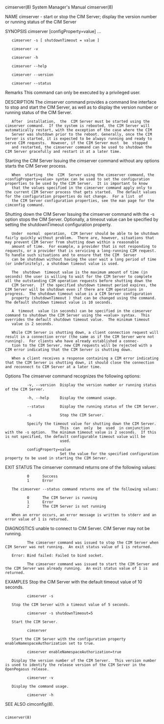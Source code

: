 cimserver(8)                                                                               System Manager's Manual                                                                               cimserver(8)



NAME
       cimserver - start or stop the CIM Server; display the version number or running status of the CIM Server

SYNOPSIS
       cimserver [configProperty=value] ...

       cimserver -s [ shutdownTimeout = value ]

       cimserver -v

       cimserver -h

       cimserver --help

       cimserver --version

       cimserver --status

   Remarks
       This command can only be executed by a privileged user.

DESCRIPTION
       The cimserver command provides a command line interface to stop and start the CIM Server, as well as to display the version number or running status of the CIM Server.

       After  installation,  the  CIM Server must be started using the cimserver command.  If the system is rebooted, the CIM Server will automatically restart, with the exception of the case where the CIM
       Server was shutdown prior to the reboot. Generally, once the CIM Server is started, it is expected to be always running and ready to serve CIM requests.  However, if the CIM Server must  be  stopped
       and restarted, the cimserver command can be used to shutdown the CIM Server gracefully and restart it at a later time.

   Starting the CIM Server
       Issuing the cimserver command without any options starts the CIM Server process.

       When  starting  the  CIM  Server using the cimserver command, the <configProperty=value> syntax can be used to set the configuration properties to be used by the CIM Server.  It is important to know
       that the values specified in the cimserver command apply only to the current CIM Server process that gets started.  The default values for the configuration properties do not change.  For a list  of
       the CIM Server configuration properties, see the man page for the cimconfig command.

   Shutting down the CIM Server
       Issuing the cimserver command with the -s option stops the CIM Server.  Optionally, a timeout value can be specified by setting the shutdownTimeout configuration property.

       Under  normal  operation,  CIM Server should be able to be shutdown fairly quickly without problem.  There are, however, situations that may prevent CIM Server from shutting down within a reasonable
       amount of time.  For example, a provider that is not responding to requests, or a provider that is servicing a long-running CIM request.  To handle such situations and to ensure that the CIM  Server
       can be shutdown without having the user wait a long period of time (or indefinitely), a shutdown timeout value is used.

       The  shutdown  timeout value is the maximum amount of time (in seconds) the user is willing to wait for the CIM Server to complete all the outstanding CIM operation requests before shutting down the
       CIM Server.  If the specified shutdown timeout period expires, the CIM Server will be shutdown even if there are CIM operations in progress.  The shutdown timeout value is a CIM Server configuration
       property (shutdownTimeout ) that can be changed using the command.  The default shutdown timeout value is 10 seconds.

       A  timeout  value (in seconds) can be specified in the cimserver command to shutdown the CIM Server using the =value> syntax.  This overrides the default shutdown timeout value.  The minimum timeout
       value is 2 seconds.

       While CIM Server is shutting down, a client connection request will result in a connection error (the same as if the CIM Server were not running).  For clients who have already established a connec‐
       tion to the CIM Server, new CIM requests will be rejected with a CIM error indicating that the CIM Server is shutting down.

       When a client receives a response containing a CIM error indicating that the CIM Server is shutting down, it should close the connection and reconnect to CIM Server at a later time.

   Options
       The cimserver command recognizes the following options:

              -v, --version  Display the version number or running status of the CIM Server.

              -h, --help     Display the command usage.

              --status       Display the running status of the CIM Server.

              -s             Stop the CIM Server.

              Specify the timeout value for shutting down the CIM Server.
                             This  can  only  be  used  in conjunction with the -s option.  The minimum timeout value is 2 seconds.  If this is not specified, the default configurable timeout value will be
                             used.

              configProperty=value
                             Set the value for the specified configuration property to be used in starting the CIM Server.

EXIT STATUS
       The cimserver command returns one of the following values:

              0      Success
              1      Error

       The cimserver --status command returns one of the following values:

              0      The CIM Server is running
              1      Error
              2      The CIM Server is not running

       When an error occurs, an error message is written to stderr and an error value of 1 is returned.

DIAGNOSTICS
       unable to connect to CIM Server.  CIM Server may not be running.

              The cimserver command was issued to stop the CIM Server when CIM Server was not running.  An exit status value of 1 is returned.

       Error: Bind failed: Failed to bind socket.

              The cimserver command was issued to start the CIM Server and the CIM Server was already running.  An exit status value of 1 is returned.

EXAMPLES
       Stop the CIM Server with the default timeout value of 10 seconds.

              cimserver -s

       Stop the CIM Server with a timeout value of 5 seconds.

              cimserver -s shutdownTimeout=5

       Start the CIM Server.

              cimserver

       Start the CIM Server with the configuration property enableNamespaceAuthorization set to true.

              cimserver enableNamespaceAuthorization=true

       Display the version number of the CIM Server.  This version number is used to identify the release version of the CIM Server in the OpenPegasus release.

              cimserver -v

       Display the command usage.

              cimserver -h

SEE ALSO
       cimconfig(8).



                                                                                                                                                                                                 cimserver(8)
